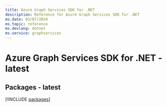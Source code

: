 ```yaml
---
title: Azure Graph Services SDK for .NET
description: Reference for Azure Graph Services SDK for .NET
ms.date: 03/07/2024
ms.topic: reference
ms.devlang: dotnet
ms.service: graphservices
---
```

# Azure Graph Services SDK for .NET - latest
## Packages - latest
[!INCLUDE [packages](graph-services-index.md)]